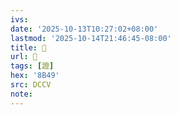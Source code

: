 ```yaml
---
ivs:
date: '2025-10-13T10:27:02+08:00'
lastmod: '2025-10-14T21:46:45-08:00'
title: 􃩳
url: 􃩳
tags: [證]
hex: '8B49'
src: DCCV
note:
---
```

